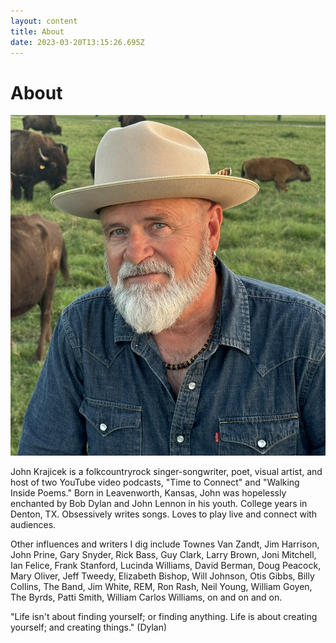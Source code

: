 ```yaml
---
layout: content
title: About
date: 2023-03-20T13:15:26.695Z
---
```

# About

![](../../images/uploads/img_4162-rvsd.jpeg)

J﻿ohn Krajicek is a folkcountryrock singer-songwriter, poet, visual artist, and host of two YouTube video podcasts, "Time to Connect" and "Walking Inside Poems." B﻿orn in Leavenworth, Kansas, John was hopelessly enchanted by Bob Dylan and John Lennon in his youth. College years in Denton, TX. Obsessively writes songs. Loves to play live and connect with audiences.

Other influences and writers I dig include Townes Van Zandt, Jim Harrison, John Prine, Gary Snyder, Rick Bass, Guy Clark, Larry Brown, Joni Mitchell, Ian Felice, Frank Stanford, Lucinda Williams, David Berman, Doug Peacock, Mary Oliver, Jeff Tweedy, Elizabeth Bishop, Will Johnson, Otis Gibbs, Billy Collins, The Band, Jim White, REM, Ron Rash, Neil Young, William Goyen, The Byrds, Patti Smith, William Carlos Williams, on and on and on.

"Life isn't about finding yourself; or finding anything. Life is about creating yourself; and creating things." (Dylan)